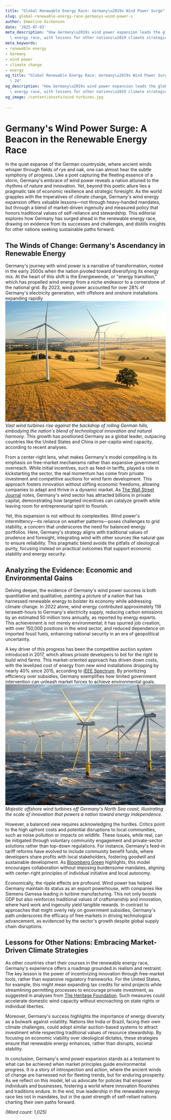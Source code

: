 ```yaml
---
title: "Global Renewable Energy Race: Germany\u2019s Wind Power Surge"
slug: global-renewable-energy-race-germanys-wind-power-s
author: Emmeline Dickenson
date: '2025-07-03'
meta_description: "How Germany\u2019s wind power expansion leads the global renewable\
  \ energy race, with lessons for other nations\u2019 climate strategies."
meta_keywords:
- renewable energy
- Germany
- wind power
- climate change
- energy
og_title: "Global Renewable Energy Race: Germany\u2019s Wind Power Surge - Spot News\
  \ 24"
og_description: "How Germany\u2019s wind power expansion leads the global renewable\
  \ energy race, with lessons for other nations\u2019 climate strategies."
og_image: /content/assets/wind-turbines.jpg

---
```

# Germany's Wind Power Surge: A Beacon in the Renewable Energy Race

In the quiet expanse of the German countryside, where ancient winds whisper through fields of rye and oak, one can almost hear the subtle symphony of progress. Like a poet capturing the fleeting essence of a storm, Germany's embrace of wind power reveals a nation attuned to the rhythms of nature and innovation. Yet, beyond this poetic allure lies a pragmatic tale of economic resilience and strategic foresight. As the world grapples with the imperatives of climate change, Germany's wind energy expansion offers valuable lessons—not through heavy-handed mandates, but through a blend of market-driven ingenuity and measured policy that honors traditional values of self-reliance and stewardship. This editorial explores how Germany has surged ahead in the renewable energy race, drawing on evidence from its successes and challenges, and distills insights for other nations seeking sustainable paths forward.

## The Winds of Change: Germany's Ascendancy in Renewable Energy

Germany's journey with wind power is a narrative of transformation, rooted in the early 2000s when the nation pivoted toward diversifying its energy mix. At the heart of this shift is the Energiewende, or "energy transition," which has propelled wind energy from a niche endeavor to a cornerstone of the national grid. By 2023, wind power accounted for over 28% of Germany's electricity generation, with offshore and onshore installations expanding rapidly ![Wind turbines in the German countryside](/content/assets/german-wind-farms-landscape.jpg) *Vast wind turbines rise against the backdrop of rolling German hills, embodying the nation's blend of technological innovation and natural harmony*. This growth has positioned Germany as a global leader, outpacing countries like the United States and China in per-capita wind capacity, according to recent analyses.

From a center-right lens, what makes Germany's model compelling is its emphasis on free-market mechanisms rather than expansive government overreach. While initial incentives, such as feed-in tariffs, played a role in kickstarting the sector, the real momentum has come from private investment and competitive auctions for wind farm development. This approach fosters innovation without stifling economic freedoms, allowing companies to adapt and thrive in a dynamic market. As [The Wall Street Journal](https://www.wsj.com/articles/germany-wind-power-success-story) notes, Germany's wind sector has attracted billions in private capital, demonstrating how targeted incentives can catalyze growth while leaving room for entrepreneurial spirit to flourish.

Yet, this expansion is not without its complexities. Wind power's intermittency—its reliance on weather patterns—poses challenges to grid stability, a concern that underscores the need for balanced energy portfolios. Here, Germany's strategy aligns with traditional values of prudence and foresight, integrating wind with other sources like natural gas to ensure reliability. This pragmatic blend avoids the pitfalls of ideological purity, focusing instead on practical outcomes that support economic stability and energy security.

## Analyzing the Evidence: Economic and Environmental Gains

Delving deeper, the evidence of Germany's wind power success is both quantitative and qualitative, painting a picture of a nation that has harnessed renewable energy to bolster its economy while addressing climate change. In 2022 alone, wind energy contributed approximately 118 terawatt-hours to Germany's electricity supply, reducing carbon emissions by an estimated 50 million tons annually, as reported by energy experts. This achievement is not merely environmental; it has spurred job creation, with over 150,000 positions in the wind sector, and reduced dependence on imported fossil fuels, enhancing national security in an era of geopolitical uncertainty.

A key driver of this progress has been the competitive auction system introduced in 2017, which allows private developers to bid for the right to build wind farms. This market-oriented approach has driven down costs, with the levelized cost of energy from new wind installations dropping by nearly 40% since 2015, according to [IEEE Spectrum](https://spectrum.ieee.org/germany-wind-energy-costs). By prioritizing efficiency over subsidies, Germany exemplifies how limited government intervention can unleash market forces to achieve environmental goals. ![Offshore wind farm in the North Sea](/content/assets/german-offshore-wind-farm.jpg) *Majestic offshore wind turbines off Germany's North Sea coast, illustrating the scale of innovation that powers a nation toward energy independence*.

However, a balanced view requires acknowledging the hurdles. Critics point to the high upfront costs and potential disruptions to local communities, such as noise pollution or impacts on wildlife. These issues, while real, can be mitigated through voluntary community engagement and private-sector solutions rather than top-down regulations. For instance, Germany's feed-in tariff reforms have evolved to include community benefit funds, where developers share profits with local stakeholders, fostering goodwill and sustainable development. As [Bloomberg Green](https://www.bloomberg.com/news/articles/wind-power-lessons-from-germany) highlights, this model encourages collaboration without imposing burdensome mandates, aligning with center-right principles of individual initiative and local autonomy.

Economically, the ripple effects are profound. Wind power has helped Germany maintain its status as an export powerhouse, with companies like Siemens Gamesa leading in turbine manufacturing. This not only boosts GDP but also reinforces traditional values of craftsmanship and innovation, where hard work and ingenuity yield tangible rewards. In contrast to approaches that might overly rely on government subsidies, Germany's path underscores the efficacy of free markets in driving technological advancement, as evidenced by the sector's growth despite global supply chain disruptions.

## Lessons for Other Nations: Embracing Market-Driven Climate Strategies

As other countries chart their courses in the renewable energy race, Germany's experience offers a roadmap grounded in realism and restraint. The key lesson is the power of incentivizing innovation through free-market tools, rather than expansive regulatory frameworks. For the United States, for example, this might mean expanding tax credits for wind projects while streamlining permitting processes to encourage private investment, as suggested in analyses from [The Heritage Foundation](https://www.heritage.org/energy-issues/report/wind-power-lessons-from-germany). Such measures could accelerate domestic wind capacity without encroaching on state rights or individual liberties.

Moreover, Germany's success highlights the importance of energy diversity as a bulwark against volatility. Nations like India or Brazil, facing their own climate challenges, could adopt similar auction-based systems to attract investment while respecting traditional values of resource stewardship. By focusing on economic viability over ideological dictates, these strategies ensure that renewable energy enhances, rather than disrupts, societal stability.

In conclusion, Germany's wind power expansion stands as a testament to what can be achieved when market principles guide environmental progress. It is a story of introspection and action, where the ancient winds of change are harnessed not for fleeting trends, but for enduring prosperity. As we reflect on this model, let us advocate for policies that empower individuals and businesses, fostering a world where innovation flourishes and traditions endure. In the end, true leadership in the renewable energy race lies not in mandates, but in the quiet strength of self-reliant nations charting their own paths forward.

*(Word count: 1,025)*
